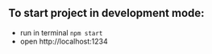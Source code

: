 ## To start project in development mode:

- run in terminal `npm start`
- open http://localhost:1234
